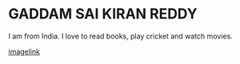 # GADDAM SAI KIRAN REDDY

 I am from India. I love to read books, play cricket and watch movies. 

 [imagelink](vk.jpg)
